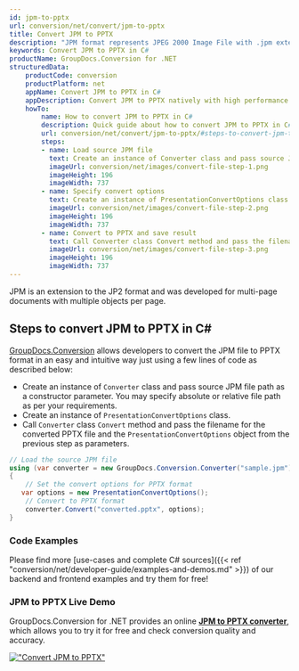 ```yaml
---
id: jpm-to-pptx
url: conversion/net/convert/jpm-to-pptx
title: Convert JPM to PPTX
description: "JPM format represents JPEG 2000 Image File with .jpm extension. Learn how to convert JPM to PPTX file programmatically in C# language using GroupDocs.Conversion for .NET library."
keywords: Convert JPM to PPTX in C#
productName: GroupDocs.Conversion for .NET
structuredData:
    productCode: conversion
    productPlatform: net
    appName: Convert JPM to PPTX in C#
    appDescription: Convert JPM to PPTX natively with high performance using C# language and server side GroupDocs.Conversion for .NET APIs, without the use of any software like Microsoft or Open Office.
    howTo:
        name: How to convert JPM to PPTX in C# 
        description: Quick guide about how to convert JPM to PPTX in C# with high performance and accuracy.
        url: conversion/net/convert/jpm-to-pptx/#steps-to-convert-jpm-to-pptx-in-c
        steps:
        - name: Load source JPM file 
          text: Create an instance of Converter class and pass source JPM file path as a constructor parameter. You may specify absolute or relative file path as per your requirements. 
          imageUrl: conversion/net/images/convert-file-step-1.png
          imageHeight: 196
          imageWidth: 737
        - name: Specify convert options 
          text: Create an instance of PresentationConvertOptions class.
          imageUrl: conversion/net/images/convert-file-step-2.png
          imageHeight: 196
          imageWidth: 737
        - name: Convert to PPTX and save result 
          text: Call Converter class Convert method and pass the filename for the converted HTML file and the PresentationConvertOptions object from the previous step as parameters.
          imageUrl: conversion/net/images/convert-file-step-3.png
          imageHeight: 196
          imageWidth: 737
---
```


JPM is an extension to the JP2 format and was developed for multi-page documents with multiple objects per page.

## Steps to convert JPM to PPTX in C#

[GroupDocs.Conversion](https://products.groupdocs.com/conversion/net) allows developers to convert the JPM file to PPTX format in an easy and intuitive way just using a few lines of code as described below:

* Create an instance of `Converter` class and pass source JPM file path as a constructor parameter. You may specify absolute or relative file path as per your requirements. 
* Create an instance of `PresentationConvertOptions` class.
* Call `Converter` class `Convert` method and pass the filename for the converted PPTX file and the `PresentationConvertOptions` object from the previous step as parameters.

```csharp
// Load the source JPM file
using (var converter = new GroupDocs.Conversion.Converter("sample.jpm"))
{
    // Set the convert options for PPTX format
   var options = new PresentationConvertOptions();
    // Convert to PPTX format
    converter.Convert("converted.pptx", options);
}
```

### Code Examples

Please find more [use-cases and complete C# sources]({{< ref "conversion/net/developer-guide/examples-and-demos.md" >}}) of our backend and frontend examples and try them for free!

### JPM to PPTX Live Demo

GroupDocs.Conversion for .NET provides an online [**JPM to PPTX converter**](https://products.groupdocs.app/conversion/jpm-to-pptx), which allows you to try it for free and check conversion quality and accuracy.

[!["Convert JPM to PPTX"](conversion/net/images/convert-to-pptx/convert-jpm-to-pptx.png)](https://products.groupdocs.app/conversion/jpm-to-pptx)